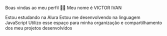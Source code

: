 
Boas vindas ao meu perfil 💙💙
Meu nome é VICTOR IVAN 

Estou estudando na Alura
Estou me desenvolvendo na linguagem JavaScript
Utilizo esse espaço para minha organização e compartilhamento dos meu projetos desenvolvidos
